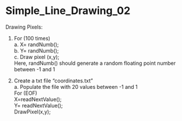 # Simple_Line_Drawing_02
Drawing Pixels:
  1.	For (100 times)                                                                                                              
      a.	X= randNumb();                                                                                                           
      b.	Y= randNumb();                                                                                                           
      c.	Draw pixel (x,y);                                                                                                        
  Here, randNumb() should generate a random floating point number between -1 and 1                                                 
                                                                                                                                   
  2.	Create a txt file “coordinates.txt”                                                                                          
      a.	Populate the file with 20 values between -1 and 1                                                                        
    For (EOF)                                                                                                                      
      X=readNextValue();                                                                                                           
      Y= readNextValue();                                                                                                          
      DrawPixel(x,y);                                                                                                              
